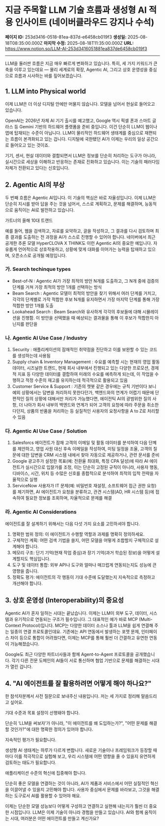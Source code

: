 # 지금 주목할 LLM 기술 흐름과 생성형 AI 적용 인사이트 (네이버클라우드 강지나 수석)

**페이지 ID:** 253d3416-0518-81ea-837d-e6458cb019f3
**생성일:** 2025-08-18T08:35:00.000Z
**마지막 수정:** 2025-08-18T11:35:00.000Z
**URL:** https://www.notion.so/LLM-AI-253d3416051881ea837de6458cb019f3

---

LLM을 둘러싼 흐름은 지금 매우 빠르게 변화하고 있습니다. 특히, 세 가지 키워드가 큰 축을 이루고 있는데요 — 물리 세계로의 확장, Agentic AI, 그리고 상호 운영성을 중심으로 흐름과 시사하는 바를 짚어보겠습니다.

## 1. LLM into Physical world

이제 LLM은 더 이상 디지털 안에만 머물지 않습니다. 모델을 넘어서 현실로 들어오고 있습니다.

OpenAI는 2026년 자체 AI 기기 출시를 예고했고, Google 역시 픽셀 폰과 스마트 글라스 등 Gemini 기반의 하드웨어 플랫폼을 준비 중입니다. 이건 단순히 LLM이 웹이나 앱에 탑재되는 수준이 아닙니다. LLM이 물리적인 하드웨어 생태계를 중심으로 재편되는 흐름이 본격화되고 있는 겁니다. 디지털에 국한됐던 AI가 이제는 우리의 일상 공간으로 들어오고 있는 것이죠.

기기, 센서, 현실 데이터와 결합되면서 LLM은 정보를 단순히 처리하는 도구가 아니라, 실시간으로 세상을 이해하고 반응하는 존재로 진화하고 있습니다. 이는 기술의 패러다임 자체가 전환되고 있다는 신호입니다.

## 2. Agentic AI의 부상

두 번째 흐름은 Agentic AI입니다. 이 기술의 핵심은 바로 자율성입니다. 이제 LLM은 단순히 지시를 받아 답을 주는 것을 넘어서, 스스로 계획하고, 문제를 해결하며, 능동적으로 움직이는 AI로 발전하고 있습니다.

가트너의 올해 10대 트랜드

예를 들어, 웹을 검색하고, 자료를 요약하고, 글을 작성하고, 그 결과를 다시 검토하며 최종 결과를 도출하는 전 과정을 AI가 스스로 진행할 수 있어야 합니다. 네이버에서 최근 공개한 추론 모델 HyperCLOVA X THINK도 이런 Agentic AI의 중요한 예입니다. 자유롭게 언어적으로 상호작용하고, 상황에 맞게 대화를 이어가는 능력을 탑재하고 있으며, 오픈소스로 공개될 예정입니다.

### 가. Search techinque types

- Best-of-N : Agentic AI가 가장 최적의 방안 N개를 도출하고, 그 N개 중에 검증의 단계를 거쳐 가장 최적의 방안 1개를 선택하는 방식
- Beam Search : Agentic 모델이 최적의 방안을 찾기 위해서 여러 단계를 거치고, 각각의 단계별로 가작 적합한 후보 N개를 유지하면서 가장 마지막 단계를 통해 가장 적합한 방안 1개를 도출
- Lookahead Search : Beam Search와 유사하게 각각의 후보들에 대해 시뮬레이션을 진행함. 이 방안을 선택했을 때 예상되는 결과물을 통해 이 후보가 적합한지 아닌지를 판단을
### 나. Agentic AI Use Case / Industry

1. Security
: 애플리케이션의 잠재적인 취약점을 진단하고 이를 보완할 수 있는 코드를 생성하는데 사용됨
1. Supply chain & Inventory Management
: 수요를 예측할 시는 현재의 영업 활동 데이터, 시즈널한 트랜드, 현재 회사 내부에서 진행되고 있는 다양한 프로모션, 경제적 지표 등 다양한 데이터를 결합하여 미래의 수요를 예측하게 되는데, 이 작업을 수행하고 적정 수준의 재고를 유지하는데 적극적으로 활용되고 있음
1. Customer Service & Support
: 기존의 챗봇 같은 경우에는 규칙 기반이다 보니 예외 상황에서는 답변을 처리하지 못한다던가, 백엔드와의 연계가 어렵기 때문에 단편적인 질의 상황에 대해서만 처리가 가능했다면, 에이전틱 AI의 광범위한 질의 사항, 더 나아가 회사 내부의 백엔드와 연계가 되어 고객의 요청에 따라 주문을 취소한다던지, 상품의 반품을 처리하는 등 실질적인 사용자의 요청사항을 A to Z로 처리할 수 있음
### 다. Agentic AI Use Case / Solution

1. Salesforcs
에이전트가 잠재 고객의 이메일 및 활동 데이터를 분석하여 다음 단꼐를 제안하고, 영업 사원 대신 후속 이메일을 작성하여, 미팅 일정을 조율, 고객의 질문에 대한 답변을 CRM 시스템 내에서 찾아 자동으로 제공하거나, 관련 문서를 준비
1. Google
광고주가 설정한 목표(예: 전환율 최대화, 특정 CPA 달성)에 따라 AI 에이전트가 실시간으로 입찰가를 조정, 이는 단순히 고정된 규칙이 아니라, 사용자 행동, 디바이스, 시간, 위치 등 수많은 신호를 종합적으로 분석하여 최적의 입착 전략을 자율적으로 실행
1. ServiceNow
사용자가 IT 문제(예: 비밀번호 재설정, 소프트웨어 접근 권한 요청)를 제기하면, AI 에이전트가 요청을 분류하고, 관견 시스템(AD, HR 시스템 등)에 접속하여 필요한 정보를 조회하며, 자율적으로 문제를 해결
### 라. Agentic AI Considerations

에이전트를 잘 설계하기 위해서는 다음 다섯 가지 요소를 고민하셔야 합니다.

1. 명확한 범위 정의: 이 에이전트가 수행할 역할과 과제를 명확히 정의하세요.
1. 구체적인 계획: 어떤 검색 기법을 쓸지, 어떤 모델을 어떻게 조합할지 구체적으로 설계해야 합니다.
1. 메모리 구조: 단기 기억(현재 작업 중심)과 장기 기억(과거 학습된 정보)을 어떻게 설계할지도 핵심입니다.
1. 도구 및 데이터 통합: 외부 API나 도구와 얼마나 매끄럽게 연동되는지도 성능에 큰 영향을 줍니다.
1. 정확도 평가: 에이전트의 각 행동이 기대 수준에 도달했는지 지속적으로 측정하고 개선해야 합니다.
## 3. 상호 운영성 (Interoperability)의 중요성

Agentic AI가 혼자 일하는 시대는 끝났습니다. 이제는 LLM이 외부 도구, 데이터, 시스템과 유기적으로 연동되는 구조가 필수입니다. 그 대표적인 예가 바로 MCP (Multi-Context Protocol)입니다. MCP는 다양한 데이터 소스나 툴과 LLM을 쉽게 연결해 주는 일종의 연결 프로토콜인데요. 기존에는 API 연동에서 발생하는 포맷 문제, 인터페이스 차이 등으로 통합이 어려웠다면, 이제는 MCP를 통해 훨씬 더 간결하고 유연한 연동이 가능해졌습니다.

Google도 최근 다양한 파트너사들과 함께 Agent-to-Agent 프로토콜을 공개했습니다. 각기 다른 전문 도메인의 AI들이 서로 통신하며 협업 기반으로 문제를 해결하는 시대가 열린 겁니다.

## 4. "AI 에이전트를 잘 활용하려면 어떻게 해야 하나요?"

한 참석자분께서 사전 질문으로 보내주신 내용입니다. 저는 세 가지로 정리해 말씀드리고 싶어요.

기대 수준과 목표 설정이 선행돼야 합니다.

단순히 ‘LLM을 써보자’가 아니라, "이 에이전트를 왜 도입하는가?", "어떤 문제를 해결할 것인가?"에 대한 명확한 정의가 있어야 합니다.

지속적인 평가가 필요합니다.

생성형 AI 생태계는 하루가 다르게 변합니다. 새로운 기술이나 프레임워크가 등장할 때마다 이를 적극적으로 실험해 보고, 우리 시스템에 어떤 영향을 줄 수 있을지 유연하게 검토하는 태도가 필요합니다.

애플리케이션 수준의 혁신에 집중해야 합니다.

단순히 좋은 모델을 연결하는 것이 아니라, AI가 제품과 서비스에서 어떤 실질적인 혁신을 이끌어낼 수 있을지 고민해야 합니다. 사용자 중심에서 문제를 바라보고, 그것을 해결하는 도구로서 AI를 활용할 수 있어야 해요.

이제는 단순한 모델 성능보다 어떻게 구성하고 연결하고 실현해 내는지가 훨씬 더 중요한 시점입니다. LLM은 이제 기술이 아니라 경험을 만들고 있습니다. AI와 함께 움직이는 시대, 여러분은 어떤 에이전트를 만들고 계신가요?

